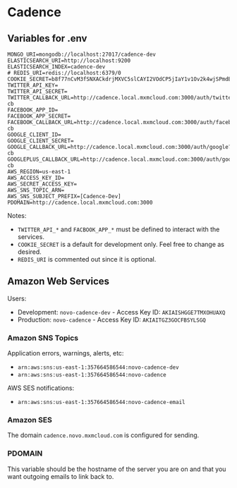 # Cadence

## Variables for .env

```
MONGO_URI=mongodb://localhost:27017/cadence-dev
ELASTICSEARCH_URI=http://localhost:9200
ELASTICSEARCH_INDEX=cadence-dev
# REDIS_URI=redis://localhost:6379/0
COOKIE_SECRET=b8f77nCvM3fSNXACkdrjMXVC5slCAYI2VOdCP5jIaY1v1Ov2k4wjSPmdBQTr23ug
TWITTER_API_KEY=
TWITTER_API_SECRET=
TWITTER_CALLBACK_URL=http://cadence.local.mxmcloud.com:3000/auth/twitter?cb
FACEBOOK_APP_ID=
FACEBOOK_APP_SECRET=
FACEBOOK_CALLBACK_URL=http://cadence.local.mxmcloud.com:3000/auth/facebook?cb
GOOGLE_CLIENT_ID=
GOOGLE_CLIENT_SECRET=
GOOGLE_CALLBACK_URL=http://cadence.local.mxmcloud.com:3000/auth/google?cb
GOOGLEPLUS_CALLBACK_URL=http://cadence.local.mxmcloud.com:3000/auth/googleplus?cb
AWS_REGION=us-east-1
AWS_ACCESS_KEY_ID=
AWS_SECRET_ACCESS_KEY=
AWS_SNS_TOPIC_ARN=
AWS_SNS_SUBJECT_PREFIX=[Cadence-Dev]
PDOMAIN=http://cadence.local.mxmcloud.com:3000
```

Notes:
* `TWITTER_API_*` and `FACBOOK_APP_*` must be defined to interact with the services.
* `COOKIE_SECRET` is a default for development only.  Feel free to change as desired.
* `REDIS_URI` is commented out since it is optional.

## Amazon Web Services

Users:

* Development: `novo-cadence-dev` - Access Key ID: `AKIAISHGGE7TMXOHUAXQ`
* Production: `novo-cadence` - Access Key ID: `AKIAITGZ3GOCFBSYLSGQ`

### Amazon SNS Topics

Application errors, warnings, alerts, etc:

* `arn:aws:sns:us-east-1:357664586544:novo-cadence-dev`
* `arn:aws:sns:us-east-1:357664586544:novo-cadence`

AWS SES notifications:

* `arn:aws:sns:us-east-1:357664586544:novo-cadence-email`

### Amazon SES

The domain `cadence.novo.mxmcloud.com` is configured for sending.


### PDOMAIN
This variable should be the hostname of the server you are on and that you want outgoing emails to link back to.

